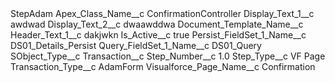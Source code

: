 <?xml version="1.0" encoding="UTF-8"?>
<CustomMetadata xmlns="http://soap.sforce.com/2006/04/metadata" xmlns:xsi="http://www.w3.org/2001/XMLSchema-instance" xmlns:xsd="http://www.w3.org/2001/XMLSchema">
    <label>StepAdam</label>
    <values>
        <field>Apex_Class_Name__c</field>
        <value xsi:type="xsd:string">ConfirmationController</value>
    </values>
    <values>
        <field>Display_Text_1__c</field>
        <value xsi:type="xsd:string">awdwad</value>
    </values>
    <values>
        <field>Display_Text_2__c</field>
        <value xsi:type="xsd:string">dwaawddwa</value>
    </values>
    <values>
        <field>Document_Template_Name__c</field>
        <value xsi:nil="true"/>
    </values>
    <values>
        <field>Header_Text_1__c</field>
        <value xsi:type="xsd:string">dakjwkn</value>
    </values>
    <values>
        <field>Is_Active__c</field>
        <value xsi:type="xsd:boolean">true</value>
    </values>
    <values>
        <field>Persist_FieldSet_1_Name__c</field>
        <value xsi:type="xsd:string">DS01_Details_Persist</value>
    </values>
    <values>
        <field>Query_FieldSet_1_Name__c</field>
        <value xsi:type="xsd:string">DS01_Query</value>
    </values>
    <values>
        <field>SObject_Type__c</field>
        <value xsi:type="xsd:string">Transaction__c</value>
    </values>
    <values>
        <field>Step_Number__c</field>
        <value xsi:type="xsd:double">1.0</value>
    </values>
    <values>
        <field>Step_Type__c</field>
        <value xsi:type="xsd:string">VF Page</value>
    </values>
    <values>
        <field>Transaction_Type__c</field>
        <value xsi:type="xsd:string">AdamForm</value>
    </values>
    <values>
        <field>Visualforce_Page_Name__c</field>
        <value xsi:type="xsd:string">Confirmation</value>
    </values>
</CustomMetadata>
